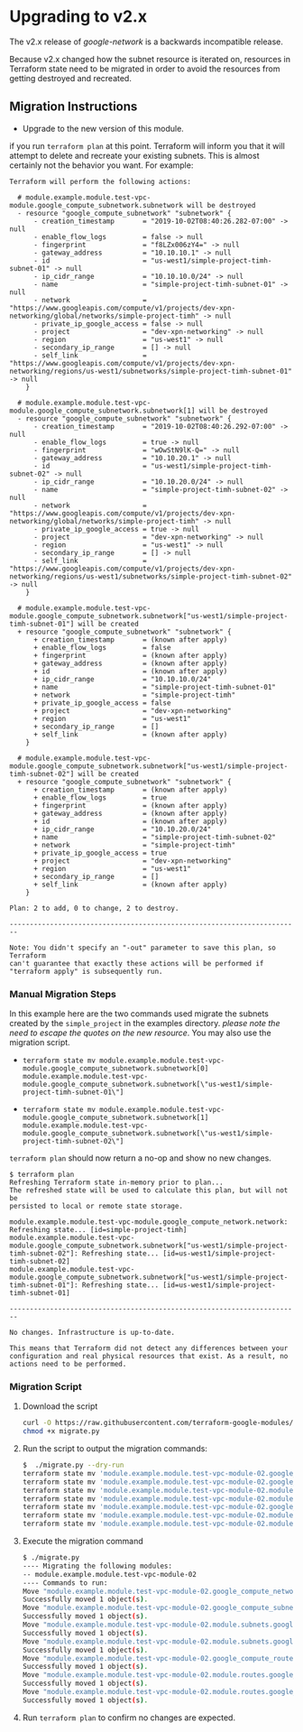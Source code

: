 # Upgrading to v2.x

The v2.x release of _google-network_ is a backwards incompatible
release.

Because v2.x changed how the subnet resource is iterated on, resources in Terraform state need to be migrated in order to avoid the resources from getting destroyed and recreated.

## Migration Instructions

-   Upgrade to the new version of this module.

if you run `terraform plan` at this point. Terraform will inform you that it will attempt to delete and recreate your existing subnets. This is almost certainly not the behavior you want. For example:

```Shell
Terraform will perform the following actions:

  # module.example.module.test-vpc-module.google_compute_subnetwork.subnetwork will be destroyed
  - resource "google_compute_subnetwork" "subnetwork" {
      - creation_timestamp       = "2019-10-02T08:40:26.282-07:00" -> null
      - enable_flow_logs         = false -> null
      - fingerprint              = "f8LZx006zY4=" -> null
      - gateway_address          = "10.10.10.1" -> null
      - id                       = "us-west1/simple-project-timh-subnet-01" -> null
      - ip_cidr_range            = "10.10.10.0/24" -> null
      - name                     = "simple-project-timh-subnet-01" -> null
      - network                  = "https://www.googleapis.com/compute/v1/projects/dev-xpn-networking/global/networks/simple-project-timh" -> null
      - private_ip_google_access = false -> null
      - project                  = "dev-xpn-networking" -> null
      - region                   = "us-west1" -> null
      - secondary_ip_range       = [] -> null
      - self_link                = "https://www.googleapis.com/compute/v1/projects/dev-xpn-networking/regions/us-west1/subnetworks/simple-project-timh-subnet-01" -> null
    }

  # module.example.module.test-vpc-module.google_compute_subnetwork.subnetwork[1] will be destroyed
  - resource "google_compute_subnetwork" "subnetwork" {
      - creation_timestamp       = "2019-10-02T08:40:26.292-07:00" -> null
      - enable_flow_logs         = true -> null
      - fingerprint              = "wOwStN9lK-Q=" -> null
      - gateway_address          = "10.10.20.1" -> null
      - id                       = "us-west1/simple-project-timh-subnet-02" -> null
      - ip_cidr_range            = "10.10.20.0/24" -> null
      - name                     = "simple-project-timh-subnet-02" -> null
      - network                  = "https://www.googleapis.com/compute/v1/projects/dev-xpn-networking/global/networks/simple-project-timh" -> null
      - private_ip_google_access = true -> null
      - project                  = "dev-xpn-networking" -> null
      - region                   = "us-west1" -> null
      - secondary_ip_range       = [] -> null
      - self_link                = "https://www.googleapis.com/compute/v1/projects/dev-xpn-networking/regions/us-west1/subnetworks/simple-project-timh-subnet-02" -> null
    }

  # module.example.module.test-vpc-module.google_compute_subnetwork.subnetwork["us-west1/simple-project-timh-subnet-01"] will be created
  + resource "google_compute_subnetwork" "subnetwork" {
      + creation_timestamp       = (known after apply)
      + enable_flow_logs         = false
      + fingerprint              = (known after apply)
      + gateway_address          = (known after apply)
      + id                       = (known after apply)
      + ip_cidr_range            = "10.10.10.0/24"
      + name                     = "simple-project-timh-subnet-01"
      + network                  = "simple-project-timh"
      + private_ip_google_access = false
      + project                  = "dev-xpn-networking"
      + region                   = "us-west1"
      + secondary_ip_range       = []
      + self_link                = (known after apply)
    }

  # module.example.module.test-vpc-module.google_compute_subnetwork.subnetwork["us-west1/simple-project-timh-subnet-02"] will be created
  + resource "google_compute_subnetwork" "subnetwork" {
      + creation_timestamp       = (known after apply)
      + enable_flow_logs         = true
      + fingerprint              = (known after apply)
      + gateway_address          = (known after apply)
      + id                       = (known after apply)
      + ip_cidr_range            = "10.10.20.0/24"
      + name                     = "simple-project-timh-subnet-02"
      + network                  = "simple-project-timh"
      + private_ip_google_access = true
      + project                  = "dev-xpn-networking"
      + region                   = "us-west1"
      + secondary_ip_range       = []
      + self_link                = (known after apply)
    }

Plan: 2 to add, 0 to change, 2 to destroy.

------------------------------------------------------------------------

Note: You didn't specify an "-out" parameter to save this plan, so Terraform
can't guarantee that exactly these actions will be performed if
"terraform apply" is subsequently run.
```

### Manual Migration Steps

In this example here are the two commands used migrate the subnets created by the `simple_project` in the examples directory.  _please note the need to escape the quotes on the new resource_. You may also use the migration script.

-   `terraform state mv module.example.module.test-vpc-module.google_compute_subnetwork.subnetwork[0] module.example.module.test-vpc-module.google_compute_subnetwork.subnetwork[\"us-west1/simple-project-timh-subnet-01\"]`

-   `terraform state mv module.example.module.test-vpc-module.google_compute_subnetwork.subnetwork[1] module.example.module.test-vpc-module.google_compute_subnetwork.subnetwork[\"us-west1/simple-project-timh-subnet-02\"]`

`terraform plan` should now return a no-op and show no new changes.

```Shell
$ terraform plan
Refreshing Terraform state in-memory prior to plan...
The refreshed state will be used to calculate this plan, but will not be
persisted to local or remote state storage.

module.example.module.test-vpc-module.google_compute_network.network: Refreshing state... [id=simple-project-timh]
module.example.module.test-vpc-module.google_compute_subnetwork.subnetwork["us-west1/simple-project-timh-subnet-02"]: Refreshing state... [id=us-west1/simple-project-timh-subnet-02]
module.example.module.test-vpc-module.google_compute_subnetwork.subnetwork["us-west1/simple-project-timh-subnet-01"]: Refreshing state... [id=us-west1/simple-project-timh-subnet-01]

------------------------------------------------------------------------

No changes. Infrastructure is up-to-date.

This means that Terraform did not detect any differences between your
configuration and real physical resources that exist. As a result, no
actions need to be performed.
```

### Migration Script

1.  Download the script

    ```sh
    curl -O https://raw.githubusercontent.com/terraform-google-modules/terraform-google-network/master/helpers/migrate.py
    chmod +x migrate.py
    ```

2.  Run the script to output the migration commands:

    ```sh
    $  ./migrate.py --dry-run
    terraform state mv 'module.example.module.test-vpc-module-02.google_compute_network.network[0]' 'module.example.module.test-vpc-module-02.module.vpc.google_compute_network.network'
    terraform state mv 'module.example.module.test-vpc-module-02.google_compute_subnetwork.subnetwork' 'module.example.module.test-vpc-module-02.module.subnets.google_compute_subnetwork.subnetwork'
    terraform state mv 'module.example.module.test-vpc-module-02.module.subnets.google_compute_subnetwork.subnetwork[0]' 'module.example.module.test-vpc-module-02.module.subnets.google_compute_subnetwork.subnetwork["us-west1/multi-vpc-a1-02-subnet-01"]'
    terraform state mv 'module.example.module.test-vpc-module-02.module.subnets.google_compute_subnetwork.subnetwork[1]' 'module.example.module.test-vpc-module-02.module.subnets.google_compute_subnetwork.subnetwork["us-west1/multi-vpc-a1-02-subnet-02"]'
    terraform state mv 'module.example.module.test-vpc-module-02.google_compute_route.route' 'module.example.module.test-vpc-module-02.module.routes.google_compute_route.route'
    terraform state mv 'module.example.module.test-vpc-module-02.module.routes.google_compute_route.route[0]' 'module.example.module.test-vpc-module-02.module.routes.google_compute_route.route["multi-vpc-a1-02-egress-inet"]'
    terraform state mv 'module.example.module.test-vpc-module-02.module.routes.google_compute_route.route[1]' 'module.example.module.test-vpc-module-02.module.routes.google_compute_route.route["multi-vpc-a1-02-testapp-proxy"]'

    ```

3.  Execute the migration command

    ```sh
    $ ./migrate.py
    ---- Migrating the following modules:
    -- module.example.module.test-vpc-module-02
    ---- Commands to run:
    Move "module.example.module.test-vpc-module-02.google_compute_network.network[0]" to "module.example.module.test-vpc-module-02.module.vpc.google_compute_network.network"
    Successfully moved 1 object(s).
    Move "module.example.module.test-vpc-module-02.google_compute_subnetwork.subnetwork" to "module.example.module.test-vpc-module-02.module.subnets.google_compute_subnetwork.subnetwork"
    Successfully moved 1 object(s).
    Move "module.example.module.test-vpc-module-02.module.subnets.google_compute_subnetwork.subnetwork[0]" to "module.example.module.test-vpc-module-02.module.subnets.google_compute_subnetwork.subnetwork[\"us-west1/multi-vpc-a1-02-subnet-01\"]"
    Successfully moved 1 object(s).
    Move "module.example.module.test-vpc-module-02.module.subnets.google_compute_subnetwork.subnetwork[1]" to "module.example.module.test-vpc-module-02.module.subnets.google_compute_subnetwork.subnetwork[\"us-west1/multi-vpc-a1-02-subnet-02\"]"
    Successfully moved 1 object(s).
    Move "module.example.module.test-vpc-module-02.google_compute_route.route" to "module.example.module.test-vpc-module-02.module.routes.google_compute_route.route"
    Successfully moved 1 object(s).
    Move "module.example.module.test-vpc-module-02.module.routes.google_compute_route.route[0]" to "module.example.module.test-vpc-module-02.module.routes.google_compute_route.route[\"multi-vpc-a1-02-egress-inet\"]"
    Successfully moved 1 object(s).
    Move "module.example.module.test-vpc-module-02.module.routes.google_compute_route.route[1]" to "module.example.module.test-vpc-module-02.module.routes.google_compute_route.route[\"multi-vpc-a1-02-testapp-proxy\"]"
    Successfully moved 1 object(s).

    ```

4.  Run `terraform plan` to confirm no changes are expected.

